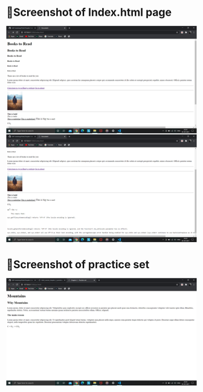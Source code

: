 # 🔸Screenshot of Index.html page

<img src="https://github.com/kishanrajput23/Self-Learning/blob/main/Html/Chapter%202/index1.png" alt="">

<img src="https://github.com/kishanrajput23/Self-Learning/blob/main/Html/Chapter%202/index2.png" alt="">


# 🔸Screenshot of practice set

<img src="https://github.com/kishanrajput23/Self-Learning/blob/main/Html/Chapter%202/practice.png" alt="">
